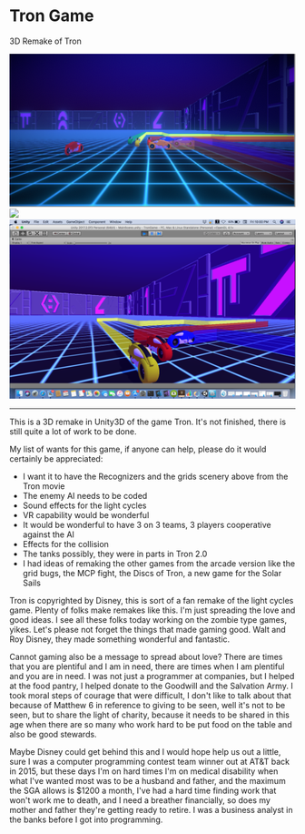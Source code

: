 # Tron Game
<h>3D Remake of Tron</h>

<img src="https://github.com/GuardianCherubimJohn/TronGame/blob/master/Screen%20Shot%202018-01-05%20at%2011.30.33%20AM.png" />
<img src="https://github.com/GuardianCherubimJohn/TronGame/blob/master/Screen%20Shot%202017-12-29%20at%2011.21.45%20PM.png" />
<img src="https://github.com/GuardianCherubimJohn/TronGame/blob/master/Screen%20Shot%202017-12-29%20at%2010.00.59%20PM.png" />
<hr>

This is a 3D remake in Unity3D of the game Tron. It's not finished, there is still quite a lot of work to be done.

My list of wants for this game, if anyone can help, please do it would certainly be appreciated:

- I want it to have the Recognizers and the grids scenery above from the Tron movie
- The enemy AI needs to be coded
- Sound effects for the light cycles
- VR capability would be wonderful
- It would be wonderful to have 3 on 3 teams, 3 players cooperative against the AI 
- Effects for the collision
- The tanks possibly, they were in parts in Tron 2.0
- I had ideas of remaking the other games from the arcade version like the grid bugs, the MCP fight, the Discs of Tron, a new game for the Solar Sails

Tron is copyrighted by Disney, this is sort of a fan remake of the light cycles game. Plenty of folks make remakes like this. I'm just spreading the love and good ideas. I see all these folks today working on the zombie type games, yikes. Let's please not forget the things that made gaming good. Walt and Roy Disney, they made something wonderful and fantastic. 

Cannot gaming also be a message to spread about love? There are times that you are plentiful and I am in need, there are times when I am plentiful and you are in need. I was not just a programmer at companies, but I helped at the food pantry, I helped donate to the Goodwill and the Salvation Army. I took moral steps of courage that were difficult, I don't like to talk about that because of Matthew 6 in reference to giving to be seen, well it's not to be seen, but to share the light of charity, because it needs to be shared in this age when there are so many who work hard to be put food on the table and also be good stewards.

Maybe Disney could get behind this and I would hope help us out a little, sure I was a computer programming contest team winner out at AT&T back in 2015, but these days I'm on hard times I'm on medical disability when what I've wanted most was to be a husband and father, and the maximum the SGA allows is $1200 a month, I've had a hard time finding work that won't work me to death, and I need a breather financially, so does my mother and father they're getting ready to retire. I was a business analyst in the banks before I got into programming.
